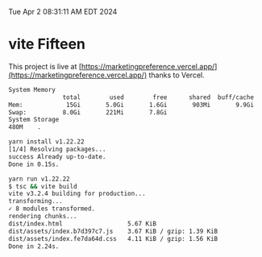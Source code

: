 Tue Apr  2 08:31:11 AM EDT 2024

# vite Fifteen


This project is live at [https://marketingpreference.vercel.app/](https://marketingpreference.vercel.app/) thanks to Vercel.

```bash
System Memory
               total        used        free      shared  buff/cache   available
Mem:            15Gi       5.0Gi       1.6Gi       903Mi       9.9Gi        10Gi
Swap:          8.0Gi       221Mi       7.8Gi
System Storage
480M	.
```
```bash
yarn install v1.22.22
[1/4] Resolving packages...
success Already up-to-date.
Done in 0.15s.
```
```bash
yarn run v1.22.22
$ tsc && vite build
vite v3.2.4 building for production...
transforming...
✓ 8 modules transformed.
rendering chunks...
dist/index.html                  5.67 KiB
dist/assets/index.b7d397c7.js    3.67 KiB / gzip: 1.39 KiB
dist/assets/index.fe7da64d.css   4.11 KiB / gzip: 1.56 KiB
Done in 2.24s.
```
